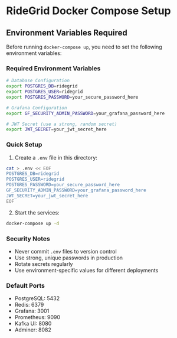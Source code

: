 # RideGrid Docker Compose Setup

## Environment Variables Required

Before running `docker-compose up`, you need to set the following environment variables:

### Required Environment Variables

```bash
# Database Configuration
export POSTGRES_DB=ridegrid
export POSTGRES_USER=ridegrid
export POSTGRES_PASSWORD=your_secure_password_here

# Grafana Configuration
export GF_SECURITY_ADMIN_PASSWORD=your_grafana_password_here

# JWT Secret (use a strong, random secret)
export JWT_SECRET=your_jwt_secret_here
```

### Quick Setup

1. Create a `.env` file in this directory:
```bash
cat > .env << EOF
POSTGRES_DB=ridegrid
POSTGRES_USER=ridegrid
POSTGRES_PASSWORD=your_secure_password_here
GF_SECURITY_ADMIN_PASSWORD=your_grafana_password_here
JWT_SECRET=your_jwt_secret_here
EOF
```

2. Start the services:
```bash
docker-compose up -d
```

### Security Notes

- Never commit `.env` files to version control
- Use strong, unique passwords in production
- Rotate secrets regularly
- Use environment-specific values for different deployments

### Default Ports

- PostgreSQL: 5432
- Redis: 6379
- Grafana: 3001
- Prometheus: 9090
- Kafka UI: 8080
- Adminer: 8082
